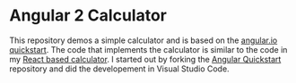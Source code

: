 # Angular 2 Calculator

This repository demos a simple calculator and is based on the [angular.io quickstart](https://angular.io/docs/ts/latest/quickstart.html).
The code that implements the calculator is similar to the code in my [React based calculator](https://github.com/davebrunger/ReactCalculator).
I started out by forking the [Angular Quickstart](https://github.com/angular/quickstart) repository and did the developement in Visual Studio Code.
